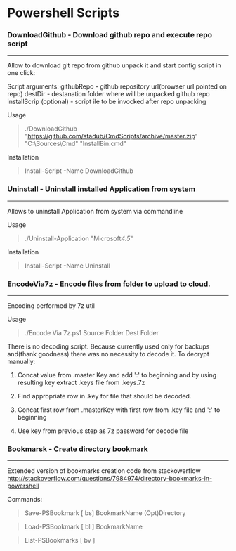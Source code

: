 # Powershell Scripts

### DownloadGithub - Download github repo and execute repo script
---------------------

Allow to download git repo from github unpack it and start config script in one click:

Script arguments:
  githubRepo - github repository url(browser url pointed on repo)
  destDir - destanation folder where will be unpacked github repo
  installScrip (optional) - script ile to be invocked after repo unpacking

Usage
>./DownloadGithub "https://github.com/stadub/CmdScripts/archive/master.zip" "C:\Sources\Cmd" "InstallBin.cmd"

Installation
>Install-Script -Name DownloadGithub

### Uninstall - Uninstall installed Application from system 
---------------------

Allows to uninstall Application from system via commandline

Usage
>./Uninstall-Application "Microsoft*4.5*"

Installation
>Install-Script -Name Uninstall

### EncodeVia7z - Encode files from folder to upload to cloud.
---------------------

Encoding performed by 7z util

Usage
>./Encode Via 7z.ps1 Source Folder Dest Folder

There is no decoding script. Because currently used only for backups and(thank goodness) there was no necessity to decode it.
To decrypt manually:

1. Concat value from .master Key and add ':' to beginning and by using resulting key extract .keys file from .keys.7z

2. Find appropriate row in .key for file that should be decoded.

3. Concat first row from .masterKey with first row from .key file and ':' to beginning

4. Use key from previous step as 7z password for decode file

### Bookmarsk - Create directory bookmark 
---------------------

Extended version of bookmarks creation code from stackowerflow http://stackoverflow.com/questions/7984974/directory-bookmarks-in-powershell

Commands:
>Save-PSBookmark [ bs]  BookmarkName (Opt)Directory 

>Load-PSBookmark [ bl ] BookmarkName

>List-PSBookmarks [ bv ]
